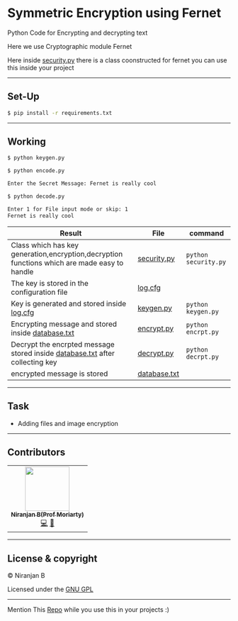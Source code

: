 # Symmetric Encryption using Fernet 

Python Code for Encrypting and decrypting text

Here we use Cryptographic module Fernet

Here inside [security.py](fernet/security.py)
there is a class coonstructed for fernet you can use this inside your project

___


## Set-Up

```bash
$ pip install -r requirements.txt
```
---



## Working
```bash
$ python keygen.py

$ python encode.py

Enter the Secret Message: Fernet is really cool

$ python decode.py

Enter 1 for File input mode or skip: 1
Fernet is really cool

```

| Result | File | command|
|--------|------|--------|
|Class which has key generation,encryption,decryption functions which are made easy to handle |      [security.py](fernet/security.py)|```python security.py```|
|The key is stored in the configuration file |      [log.cfg](fernet/log.cfg)||
|Key is generated and stored inside [log.cfg](fernet/log.cfg)| [keygen.py](fernet/keygen.py)|```python keygen.py```|
|Encrypting message and stored inside [database.txt](fernet/database.txt)| [encrypt.py](fernet/encrpt.py)|```python encrpt.py```|
|Decrypt the encrpted message  stored inside [database.txt](fernet/database.txt) after collecting key| [decrypt.py](fernet/decrpt.py)|```python decrpt.py```|
|encrypted message is stored|      [database.txt](feernet/database.txt)||


---

## Task

<ul>
  <li>Adding files and image encryption</li>
</ul>

---

## Contributors


<table>
  <tr>
    <td align="center"><a href="https://github.com/Niranjanprof"><img src="https://avatars1.githubusercontent.com/u/48713926?s=400&u=a473cb9bbbc98506ae6b55ccd2b45cfdc941d517&v=4" width="100px;" alt=""/><br /><sub><b>Niranjan B(Prof Moriarty)</b></sub></a><br /><a href="https://github.com/Niranjanprof/Fernet-Class/commits?author=Niranjanprof" title="Code">💻</a> <a href="https://github.com/Niranjanprof/Fernet-Class/commits?author=Niranjanprof" title="Documentation">📖</a></td>
      </tr>

</table>

---

## License & copyright

© Niranjan B

Licensed under the [GNU GPL](LICENSE)

---

Mention This [Repo](https://github.com/Niranjanprof/Fernet-Class) while you use this in your projects :)
